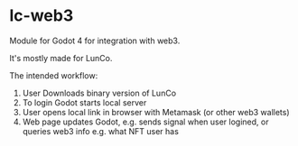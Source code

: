 # lc-web3
Module for Godot 4 for integration with web3. 

It's mostly made for LunCo.

The intended workflow:

1. User Downloads binary version of LunCo
2. To login Godot starts local server
3. User opens local link in browser with Metamask (or other web3 wallets)
4. Web page updates Godot, e.g. sends signal when user logined, or queries web3 info e.g. what NFT user has
